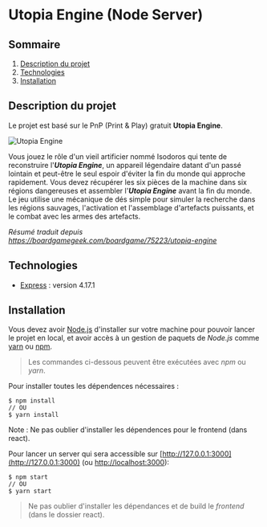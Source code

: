 # Utopia Engine (Node Server)

## Sommaire
1. [Description du projet](#description-du-projet)
2. [Technologies](#technologies)
3. [Installation](#installation)

## Description du projet
Le projet est basé sur le PnP (Print & Play) gratuit **Utopia Engine**.

![Utopia Engine](https://cf.geekdo-images.com/HTsjNQHQQMf029lmvlOFqA__itemrep/img/BX4Bcn68QCWJHaEIrCG5mTioiCE=/fit-in/246x300/filters:strip_icc()/pic1827127.jpg)

Vous jouez le rôle d'un vieil artificier nommé Isodoros qui tente de reconstruire l'***Utopia Engine***, un appareil légendaire datant d'un passé lointain et peut-être le seul espoir d'éviter la fin du monde qui approche rapidement. Vous devez récupérer les six pièces de la machine dans six régions dangereuses et assembler l'***Utopia Engine*** avant la fin du monde. Le jeu utilise une mécanique de dés simple pour simuler la recherche dans les régions sauvages, l'activation et l'assemblage d'artefacts puissants, et le combat avec les armes des artefacts.

*Résumé traduit depuis https://boardgamegeek.com/boardgame/75223/utopia-engine*

## Technologies
* [Express](https://expressjs.com/fr/) : version 4.17.1

## Installation
Vous devez avoir [Node.js](https://nodejs.org/fr/) d'installer sur votre machine pour pouvoir lancer le projet en local, et avoir accès à un gestion de paquets de *Node.js* comme [yarn](https://yarnpkg.com/) ou [npm](https://www.npmjs.com/).

>Les commandes ci-dessous peuvent être exécutées avec *npm* ou *yarn*.

Pour installer toutes les dépendences nécessaires : 
~~~ shell
$ npm install
// OU
$ yarn install
~~~

Note : Ne pas oublier d'installer les dépendences pour le frontend (dans react).

Pour lancer un server qui sera accessible sur [http://127.0.0.1:3000](http://127.0.0.1:3000) (ou  [http://localhost:3000](http://localhost:3000)):
~~~ shell
$ npm start
// OU
$ yarn start
~~~

>Ne pas oublier d'installer les dépendances et de build le *frontend* (dans le dossier react).
